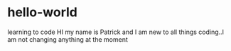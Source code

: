# hello-world
learning to code
HI my name is Patrick and I am new to all things coding..I am not changing anything at the moment

